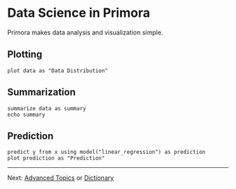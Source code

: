 # Data Science in Primora

Primora makes data analysis and visualization simple.

## Plotting
```primora
plot data as "Data Distribution"
```

## Summarization
```primora
summarize data as summary
echo summary
```

## Prediction
```primora
predict y from x using model("linear_regression") as prediction
plot prediction as "Prediction"
```

---

Next: [Advanced Topics](./advanced.md) or [Dictionary](../dictionary.md)
